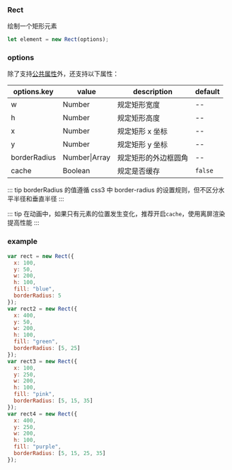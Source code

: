 ### Rect

绘制一个矩形元素

```js
let element = new Rect(options);
```

### options

除了支持[公共属性](/docs/element.html#options)外，还支持以下属性：

| options.key  | value         | description          | default |
| ------------ | ------------- | -------------------- | ------- |
| w            | Number        | 规定矩形宽度         | --      |
| h            | Number        | 规定矩形高度         | --      |
| x            | Number        | 规定矩形 x 坐标      | --      |
| y            | Number        | 规定矩形 y 坐标      | --      |
| borderRadius | Number\|Array | 规定矩形的外边框圆角 | --      |
| cache        | Boolean       | 规定是否缓存         | `false` |

::: tip
borderRadius 的值遵循 css3 中 border-radius 的设置规则，但不区分水平半径和垂直半径
:::

::: tip
在动画中，如果只有元素的位置发生变化，推荐开启`cache`，使用离屏渲染提高性能
:::

### example

```js
var rect = new Rect({
  x: 100,
  y: 50,
  w: 200,
  h: 100,
  fill: "blue",
  borderRadius: 5
});
var rect2 = new Rect({
  x: 400,
  y: 50,
  w: 200,
  h: 100,
  fill: "green",
  borderRadius: [5, 25]
});
var rect3 = new Rect({
  x: 100,
  y: 250,
  w: 200,
  h: 100,
  fill: "pink",
  borderRadius: [5, 15, 35]
});
var rect4 = new Rect({
  x: 400,
  y: 250,
  w: 200,
  h: 100,
  fill: "purple",
  borderRadius: [5, 15, 25, 35]
});
```

<ClientOnly><c-rect></c-rect></ClientOnly>
